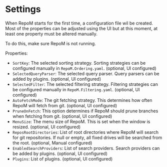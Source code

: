# Settings

When RepoM starts for the first time, a configuration file wil be created. Most of the properties can be adjusted using the UI but at this moment, at least one property must be altered manually.

To do this, make sure RepoM is not running.

Properties:<!-- include: DocsAppSettingsTests.AppSettingsDocumentationGeneration_AppSettings.verified.md -->

- `SortKey`: The selected sorting strategy. Sorting strategies can be configured manually in `RepoM.Ordering.yaml`. (optional, UI configured)
- `SelectedQueryParser`: The selected query parser. Query parsers can be added by plugins. (optional, UI configured)
- `SelectedFilter`: The selected filtering strategy. Filtering strategies can be configured manually in `RepoM.Filtering.yaml`. (optional, UI configured)
- `AutoFetchMode`: The git fetching strategy. This determines how often RepoM will fetch from git. (optional, UI configured)
- `PruneOnFetch`: This option determines if RepoM should prune branches when fetching from git. (optional, UI configured)
- `MenuSize`: The menu size of RepoM. This is set when the window is resized. (optional, UI configured)
- `ReposRootDirectories`: List of root directories where RepoM will search for git repositories. If null or empty, all fixed drives will be searched from the root. (optional, Manual configured)
- `EnabledSearchProviders`: List of search providers. Search providers can be added by plugins. (optional, UI configured)
- `Plugins`: List of plugins. (optional, UI configured)<!-- endInclude -->
